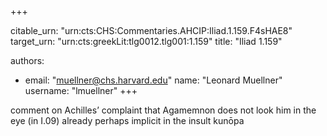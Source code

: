 +++


citable_urn: "urn:cts:CHS:Commentaries.AHCIP:Iliad.1.159.F4sHAE8"
target_urn: "urn:cts:greekLit:tlg0012.tlg001:1.159"
title: "Iliad 1.159"

authors:
- email: "muellner@chs.harvard.edu"
  name: "Leonard Muellner"
  username: "lmuellner"
+++

<p>comment on Achilles’ complaint that Agamemnon does not look him in the eye (in I.09) already perhaps implicit in the insult kunōpa</p>